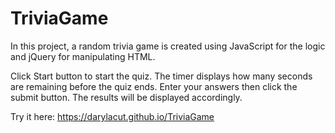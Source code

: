# TriviaGame

In this project, a random trivia game is created using JavaScript for the logic and jQuery for manipulating HTML.

Click Start button to start the quiz. The timer displays how many seconds are remaining before the quiz ends. Enter your answers then click the submit button. The results will be displayed accordingly.

Try it here: https://darylacut.github.io/TriviaGame
